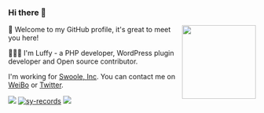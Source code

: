 ### Hi there 👋

<img src="https://cdn.jsdelivr.net/gh/sy-records/staticfile@master/images/202007/huaji.gif" align="right" height="150">

🎉 Welcome to my GitHub profile, it's great to meet you here!

👨🏻‍💻 I'm Luffy - a PHP developer, WordPress plugin developer and Open source contributor.

I'm working for [Swoole, Inc](https://github.com/swoole-inc). You can contact me on [WeiBo](https://weibo.com/i3l4521) or [Twitter](https://twitter.com/lufeidot).


<a href="https://github.com/sy-records"><img src="https://img.shields.io/github/followers/sy-records"></a>
<a href="https://github.com/sy-records"><img src="https://komarev.com/ghpvc/?username=sy-records" alt="sy-records" /></a>
<a href="https://www.paypal.com/paypalme/lufeidot"><img src="https://img.shields.io/badge/paypal-donate-ff69b4.svg"></a>
